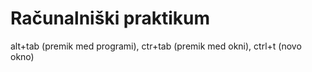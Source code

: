 # Računalniški praktikum
alt+tab (premik med programi), ctr+tab (premik med okni), ctrl+t (novo okno) 
